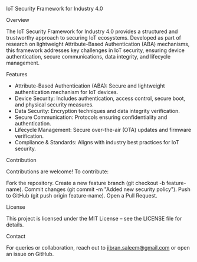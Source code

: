 IoT Security Framework for Industry 4.0

Overview

The IoT Security Framework for Industry 4.0 provides a structured and trustworthy approach to securing IoT ecosystems. Developed as part of research on lightweight Attribute-Based Authentication (ABA) mechanisms, this framework addresses key challenges in IoT security, ensuring device authentication, secure communications, data integrity, and lifecycle management.

Features

- Attribute-Based Authentication (ABA): Secure and lightweight authentication mechanism for IoT devices.
- Device Security: Includes authentication, access control, secure boot, and physical security measures.
- Data Security: Encryption techniques and data integrity verification.
- Secure Communication: Protocols ensuring confidentiality and authentication.
- Lifecycle Management: Secure over-the-air (OTA) updates and firmware verification.
- Compliance & Standards: Aligns with industry best practices for IoT security.

Contribution

Contributions are welcome! To contribute:

Fork the repository.
Create a new feature branch (git checkout -b feature-name).
Commit changes (git commit -m "Added new security policy").
Push to GitHub (git push origin feature-name).
Open a Pull Request.

License

This project is licensed under the MIT License – see the LICENSE file for details.

Contact

For queries or collaboration, reach out to jibran.saleem@gmail.com or open an issue on GitHub.

